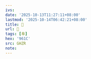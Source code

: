 ```yaml
---
ivs:
date: '2025-10-13T11:27:11+08:00'
lastmod: '2025-10-14T06:42:21+08:00'
title: 󰖃
url: 󰖃
tags: [阜]
hex: '961C'
src: GHZR
note:
---
```

